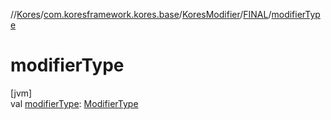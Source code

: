 //[Kores](../../../../index.md)/[com.koresframework.kores.base](../../index.md)/[KoresModifier](../index.md)/[FINAL](index.md)/[modifierType](modifier-type.md)

# modifierType

[jvm]\
val [modifierType](modifier-type.md): [ModifierType](../../-modifier-type/index.md)
